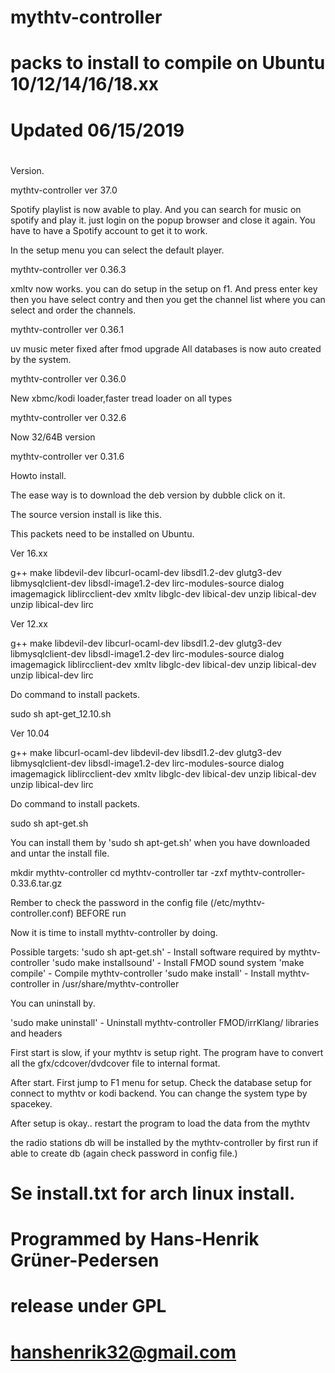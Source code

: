 # mythtv-controller 
# packs to install to compile on Ubuntu 10/12/14/16/18.xx
# Updated 06/15/2019
#

Version.

mythtv-controller ver 37.0

Spotify playlist is now avable to play. And you can search for music on spotify and play it.
just login on the popup browser and close it again. You have to have a Spotify account to get it to work.

In the setup menu you can select the default player.


mythtv-controller ver 0.36.3

xmltv now works. you can do setup in the setup on f1.
And press enter key then you have select contry and then you get the channel list where you can
select and order the channels.

mythtv-controller ver 0.36.1

uv music meter fixed after fmod upgrade
All databases is now auto created by the system.

mythtv-controller ver 0.36.0

New xbmc/kodi loader,faster tread loader on all types

mythtv-controller ver 0.32.6

Now 32/64B version

mythtv-controller ver 0.31.6

Howto install.

The ease way is to download the deb version by dubble click on it.

The source version install is like this. 

This packets need to be installed on Ubuntu.

Ver 16.xx

g++ make libdevil-dev libcurl-ocaml-dev libsdl1.2-dev glutg3-dev
libmysqlclient-dev libsdl-image1.2-dev lirc-modules-source dialog
imagemagick liblircclient-dev xmltv libglc-dev libical-dev unzip
libical-dev unzip libical-dev lirc

Ver 12.xx

g++ make libdevil-dev libcurl-ocaml-dev libsdl1.2-dev glutg3-dev 
libmysqlclient-dev libsdl-image1.2-dev lirc-modules-source dialog 
imagemagick liblircclient-dev xmltv libglc-dev libical-dev unzip 
libical-dev unzip libical-dev lirc

Do command to install packets.

sudo sh apt-get_12.10.sh

Ver 10.04

g++ make libcurl-ocaml-dev libdevil-dev libsdl1.2-dev glutg3-dev
libmysqlclient-dev libsdl-image1.2-dev lirc-modules-source dialog
imagemagick liblircclient-dev xmltv libglc-dev libical-dev unzip libical-dev
unzip libical-dev lirc

Do command to install packets.

sudo sh apt-get.sh



You can install them by 'sudo sh apt-get.sh' when you have downloaded and
untar the install file.

mkdir mythtv-controller
cd mythtv-controller
tar -zxf mythtv-controller-0.33.6.tar.gz

Rember to check the password in the config file (/etc/mythtv-controller.conf) BEFORE run

Now it is time to install mythtv-controller by doing.

Possible targets:
'sudo sh apt-get.sh'       - Install software required by mythtv-controller
'sudo make installsound'   - Install FMOD sound system
'make compile'             - Compile mythtv-controller
'sudo make install'        - Install mythtv-controller in /usr/share/mythtv-controller

You can uninstall by.

'sudo make uninstall'      - Uninstall mythtv-controller FMOD/irrKlang/ libraries and headers


 First start is slow, if your mythtv is setup right. The program have to
 convert all the gfx/cdcover/dvdcover file to internal format.

 After start. First jump to F1 menu for setup. 
 Check the database setup for connect to mythtv or kodi backend. You can change the system type by spacekey.

 After setup is okay.. restart the program to load the data from the mythtv

 the radio stations db will be installed by the mythtv-controller by first run if able to create db (again check password in config file.)

# Se install.txt for arch linux install.
#
# Programmed by Hans-Henrik Grüner-Pedersen
# release under GPL
# hanshenrik32@gmail.com
#

